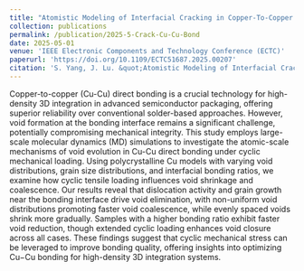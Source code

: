 ```yaml
---
title: "Atomistic Modeling of Interfacial Cracking in Copper-To-Copper Direct Bonding"
collection: publications
permalink: /publication/2025-5-Crack-Cu-Cu-Bond
date: 2025-05-01
venue: 'IEEE Electronic Components and Technology Conference (ECTC)'
paperurl: 'https://doi.org/10.1109/ECTC51687.2025.00207'
citation: 'S. Yang, J. Lu. &quot;Atomistic Modeling of Interfacial Cracking in Copper-To-Copper Direct Bonding. &quot; <i>IEEE Electronic Components and Technology Conference (ECTC)</i>. 2025: 1206-1210.'
---
```


Copper-to-copper (Cu-Cu) direct bonding is a crucial technology for high-density 3D integration in advanced semiconductor packaging, offering superior reliability over conventional solder-based approaches. However, void formation at the bonding interface remains a significant challenge, potentially compromising mechanical integrity. This study employs large-scale molecular dynamics (MD) simulations to investigate the atomic-scale mechanisms of void evolution in Cu-Cu direct bonding under cyclic mechanical loading. Using polycrystalline Cu models with varying void distributions, grain size distributions, and interfacial bonding ratios, we examine how cyclic tensile loading influences void shrinkage and coalescence. Our results reveal that dislocation activity and grain growth near the bonding interface drive void elimination, with non-uniform void distributions promoting faster void coalescence, while evenly spaced voids shrink more gradually. Samples with a higher bonding ratio exhibit faster void reduction, though extended cyclic loading enhances void closure across all cases. These findings suggest that cyclic mechanical stress can be leveraged to improve bonding quality, offering insights into optimizing Cu−Cu bonding for high-density 3D integration systems.
